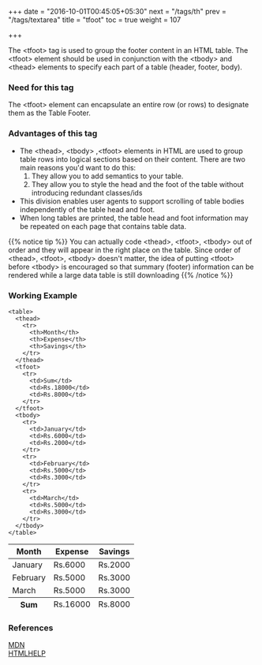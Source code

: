 +++
date = "2016-10-01T00:45:05+05:30"
next = "/tags/th"
prev = "/tags/textarea"
title = "tfoot"
toc = true
weight = 107

+++

The <span class='tag-span'>&lt;tfoot&gt;</span> tag is used to group the footer content in an HTML table. The <span class='tag-span'>&lt;tfoot&gt;</span> element should be used in conjunction with the <span class='tag-span'>&lt;tbody&gt;</span> and <span class='tag-span'>&lt;thead&gt;</span> elements to specify each part of a table (header, footer, body).

<h3>Need for this tag</h3>

<p>The <span class='tag-span'>&lt;tfoot&gt;</span> element can encapsulate an entire row (or rows) to designate them as the Table Footer.</p>

<h3>Advantages of this tag</h3>

<ul>
  <li>The <span class='tag-span'>&lt;thead&gt;</span>, <span class='tag-span'>&lt;tbody&gt;</span> ,<span class='tag-span'>&lt;tfoot&gt;</span> elements in HTML are used to group table rows into logical sections based on their content. There are two main reasons you'd want to do this:

  <ol>
    <li>They allow you to add semantics to your table.
    <li>They allow you to style the head and the foot of the table without introducing redundant classes/ids</li>
  </ol>

  <li>This division enables user agents to support scrolling of table bodies independently of the table head and foot.</li>

  <li> When long tables are printed, the table head and foot information may be repeated on each page that contains table data.</li>

</ul>

{{% notice tip %}}
  You can actually code <span class='tag-span'>&lt;thead&gt;</span>, <span class='tag-span'> &lt;tfoot&gt;</span>, <span class='tag-span'>&lt;tbody&gt;</span> out of order and they will appear in the right place on the table. Since order of <span class='tag-span'>&lt;thead&gt;</span>, <span class='tag-span'> &lt;tfoot&gt;</span>, <span class='tag-span'>&lt;tbody&gt;</span> doesn't matter, the idea of putting <span class='tag-span'>&lt;tfoot&gt;</span> before
  <span class='tag-span'>&lt;tbody&gt;</span> is encouraged so that summary (footer) information can be rendered while a large data table is still downloading
{{% /notice %}}

<h3>Working Example</h3>

    <table>
      <thead>
        <tr>
          <th>Month</th>
          <th>Expense</th>
          <th>Savings</th>
        </tr>
      </thead>
      <tfoot>
        <tr>
          <td>Sum</td>
          <td>Rs.18000</td>
          <td>Rs.8000</td>
        </tr>
      </tfoot>
      <tbody>
        <tr>
          <td>January</td>
          <td>Rs.6000</td>
          <td>Rs.2000</td>
        </tr>
        <tr>
          <td>February</td>
          <td>Rs.5000</td>
          <td>Rs.3000</td>
        </tr>
        <tr>
          <td>March</td>
          <td>Rs.5000</td>
          <td>Rs.3000</td>
        </tr>
      </tbody>
    </table>

<table>
  <thead>
    <tr>
      <th>Month</th>
      <th>Expense</th>
      <th>Savings</th>
    </tr>
  </thead>
  <tfoot>
    <tr>
      <th>Sum</th>
      <td>Rs.16000</td>
      <td>Rs.8000</td>
    </tr>
  </tfoot>
  <tbody>
    <tr>
      <td>January</td>
      <td>Rs.6000</td>
      <td>Rs.2000</td>
    </tr>
    <tr>
      <td>February</td>
      <td>Rs.5000</td>
      <td>Rs.3000</td>
    </tr>
    <tr>
      <td>March</td>
      <td>Rs.5000</td>
      <td>Rs.3000</td>
    </tr>
  </tbody>
</table>

<h3>References</h3>

[MDN](https://developer.mozilla.org/en-US/docs/Web/HTML/Element/tfoot)
<br>
[HTMLHELP](http://htmlhelp.com/reference/html40/tables/tfoot.html)
